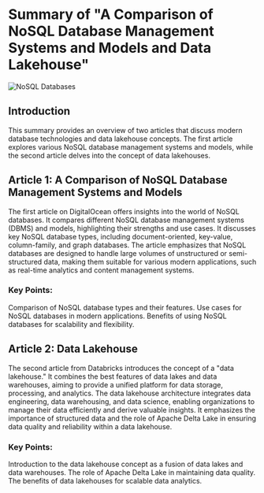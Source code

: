 # Summary of "A Comparison of NoSQL Database Management Systems and Models and Data Lakehouse"

![NoSQL Databases](https://www.digitalocean.com/community/static/3a5e1770adfe9e5ca2f2ca839f1f5b1e/covers/comparison-of-nosql-database-management-systems-and-models.png)

## Introduction
This summary provides an overview of two articles that discuss modern database technologies and data lakehouse concepts. The first article explores various NoSQL database management systems and models, while the second article delves into the concept of data lakehouses.

## Article 1: A Comparison of NoSQL Database Management Systems and Models
The first article on DigitalOcean offers insights into the world of NoSQL databases. It compares different NoSQL database management systems (DBMS) and models, highlighting their strengths and use cases. It discusses key NoSQL database types, including document-oriented, key-value, column-family, and graph databases. The article emphasizes that NoSQL databases are designed to handle large volumes of unstructured or semi-structured data, making them suitable for various modern applications, such as real-time analytics and content management systems.

### Key Points:
Comparison of NoSQL database types and their features.
Use cases for NoSQL databases in modern applications.
Benefits of using NoSQL databases for scalability and flexibility.

## Article 2: Data Lakehouse
The second article from Databricks introduces the concept of a "data lakehouse." It combines the best features of data lakes and data warehouses, aiming to provide a unified platform for data storage, processing, and analytics. The data lakehouse architecture integrates data engineering, data warehousing, and data science, enabling organizations to manage their data efficiently and derive valuable insights. It emphasizes the importance of structured data and the role of Apache Delta Lake in ensuring data quality and reliability within a data lakehouse.
### Key Points:
Introduction to the data lakehouse concept as a fusion of data lakes and data warehouses.
The role of Apache Delta Lake in maintaining data quality.
The benefits of data lakehouses for scalable data analytics.


